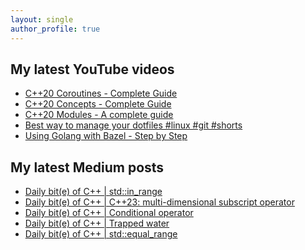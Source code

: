 ```yaml
---
layout: single
author_profile: true
---
```


## My latest YouTube videos

<!--START_SECTION:youtube-->
* [C++20 Coroutines - Complete Guide](https://www.youtube.com/watch?v=w-dmOHhBX9o)
* [C++20 Concepts  - Complete Guide](https://www.youtube.com/watch?v=1So7onMFxJM)
* [C++20 Modules - A complete guide](https://www.youtube.com/watch?v=WRCwciJ5MTE)
* [Best way to manage your dotfiles #linux #git #shorts](https://www.youtube.com/watch?v=LHrB4TcU1JM)
* [Using Golang with Bazel - Step by Step](https://www.youtube.com/watch?v=mXLrk0ipwz4)
<!--END_SECTION:youtube-->

## My latest Medium posts

<!--START_SECTION:medium-->
* [Daily bit(e) of C++ | std::in_range](https://medium.com/@simontoth/daily-bit-e-of-c-std-in-range-10e5628d86fe?source=rss-1e1de1006a93------2)
* [Daily bit(e) of C++ | C++23: multi-dimensional subscript operator](https://medium.com/@simontoth/daily-bit-e-of-c-c-23-multi-dimensional-subscript-operator-3883054b1157?source=rss-1e1de1006a93------2)
* [Daily bit(e) of C++ | Conditional operator](https://medium.com/@simontoth/daily-bit-e-of-c-conditional-operator-6a93e88cbec9?source=rss-1e1de1006a93------2)
* [Daily bit(e) of C++ | Trapped water](https://medium.com/@simontoth/daily-bit-e-of-c-trapped-water-fb9d37b5f4ac?source=rss-1e1de1006a93------2)
* [Daily bit(e) of C++ | std::equal_range](https://medium.com/@simontoth/daily-bit-e-of-c-1-20dc3cfac63?source=rss-1e1de1006a93------2)
<!--END_SECTION:medium-->